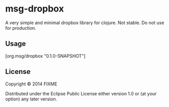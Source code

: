 # msg-dropbox

A very simple and minimal dropbox library for clojure. Not stable. Do
not use for production.

## Usage

[org.msg/dropbox "0.1.0-SNAPSHOT"]

## License

Copyright © 2014 FIXME

Distributed under the Eclipse Public License either version 1.0 or (at
your option) any later version.
